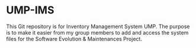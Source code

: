 # UMP-IMS
This Git repository is for Inventory Management System UMP. The purpose is to make it easier from my group members to add and access the system files for the Software Evolution &amp; Maintenances Project. 
